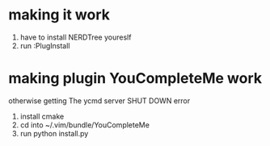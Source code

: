 # making it work
1. have to install NERDTree youreslf
2. run :PlugInstall

# making plugin YouCompleteMe work
otherwise getting The ycmd server SHUT DOWN error
1. install cmake
2. cd into ~/.vim/bundle/YouCompleteMe
3. run python install.py

